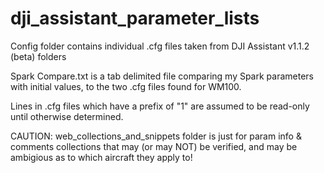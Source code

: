 # dji_assistant_parameter_lists

Config folder contains individual .cfg files taken from DJI Assistant v1.1.2 (beta) folders

Spark Compare.txt is a tab delimited file comparing my Spark parameters with initial values, to the two .cfg files found for WM100.

Lines in .cfg files which have a prefix of "1" are assumed to be read-only until otherwise determined.

CAUTION: web_collections_and_snippets folder is just for param info & comments collections that may (or may NOT) be verified, and may be ambigious as to which aircraft they apply to!
